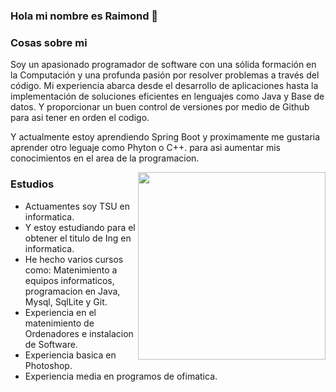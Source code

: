 ### Hola mi nombre es Raimond 👋

### Cosas sobre mi
Soy un apasionado programador de software con una sólida formación en la Computación y una profunda pasión por resolver problemas a través del código. 
Mi experiencia abarca desde el desarrollo de aplicaciones hasta la implementación de soluciones eficientes en lenguajes como Java y Base de datos.
Y proporcionar un buen control de versiones por medio de Github para asi tener en orden el codigo.

Y actualmente estoy aprendiendo Spring Boot y proximamente me gustaria aprender otro leguaje como Phyton o C++.
para asi aumentar mis conocimientos en el area de la programacion.


<picture> <img align="right" src="https://media0.giphy.com/media/v1.Y2lkPTc5MGI3NjExZWJxcXpqb3FuNmx3cmhucmRmZXdhY2U1ZmcxZHVzejN6ZGl0ZW9uZyZlcD12MV9pbnRlcm5hbF9naWZfYnlfaWQmY3Q9Zw/qgQUggAC3Pfv687qPC/giphy.gif?raw=true" width = 300px></picture>

### Estudios 
- Actuamentes soy TSU en informatica.
- Y estoy estudiando para el obtener el titulo de Ing en informatica.
- He hecho varios cursos como: Matenimiento a equipos informaticos, programacion en Java, Mysql, SqlLite y Git.
- Experiencia en el matenimiento de Ordenadores e instalacion de Software.
- Experiencia basica en Photoshop.
- Experiencia media en programos de ofimatica.
